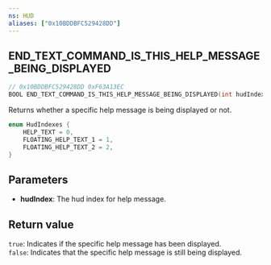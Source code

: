```yaml
---
ns: HUD
aliases: ["0x10BDDBFC529428DD"]
---
```

## END_TEXT_COMMAND_IS_THIS_HELP_MESSAGE_BEING_DISPLAYED

```c
// 0x10BDDBFC529428DD 0xF63A13EC
BOOL END_TEXT_COMMAND_IS_THIS_HELP_MESSAGE_BEING_DISPLAYED(int hudIndex);
```

Returns whether a specific help message is being displayed or not.

```c
enum HudIndexes {
    HELP_TEXT = 0,
    FLOATING_HELP_TEXT_1 = 1,
    FLOATING_HELP_TEXT_2 = 2,
}
```

## Parameters
* **hudIndex**: The hud index for help message.

## Return value
`true`: Indicates if the specific help message has been displayed.  
`false`: Indicates that the specific help message is still being displayed.
